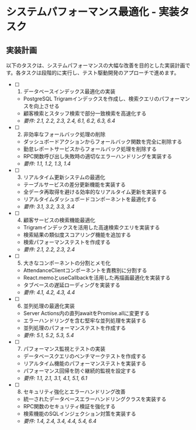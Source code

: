 # システムパフォーマンス最適化 - 実装タスク

## 実装計画

以下のタスクは、システムパフォーマンスの大幅な改善を目的とした実装計画です。各タスクは段階的に実行し、テスト駆動開発のアプローチで進めます。

- [ ] 1. データベースインデックス最適化の実装
  - PostgreSQL Trigramインデックスを作成し、検索クエリのパフォーマンスを向上させる
  - 顧客検索とスタッフ検索で部分一致検索を高速化する
  - _要件: 2.1, 2.2, 2.3, 2.4, 6.1, 6.2, 6.3, 6.4_

- [ ] 2. 非効率なフォールバック処理の削除
  - ダッシュボードアクションからフォールバック関数を完全に削除する
  - 勤怠レポートサービスからフォールバック処理を削除する
  - RPC関数呼び出し失敗時の適切なエラーハンドリングを実装する
  - _要件: 1.1, 1.2, 1.3, 1.4_

- [ ] 3. リアルタイム更新システムの最適化
  - テーブルサービスの差分更新機能を実装する
  - 全データ再取得を避ける効率的なリアルタイム更新を実装する
  - リアルタイムダッシュボードコンポーネントを最適化する
  - _要件: 3.1, 3.2, 3.3, 3.4_

- [ ] 4. 顧客サービスの検索機能最適化
  - Trigramインデックスを活用した高速検索クエリを実装する
  - 検索結果の類似度スコアリング機能を追加する
  - 検索パフォーマンステストを作成する
  - _要件: 2.1, 2.2, 2.3, 2.4_

- [ ] 5. 大きなコンポーネントの分割とメモ化
  - AttendanceClientコンポーネントを責務別に分割する
  - React.memoとuseCallbackを活用した再描画最適化を実装する
  - タブベースの遅延ローディングを実装する
  - _要件: 4.1, 4.2, 4.3, 4.4_

- [ ] 6. 並列処理の最適化実装
  - Server Actions内の直列awaitをPromise.allに変更する
  - エラーハンドリングを含む堅牢な並列処理を実装する
  - 並列処理のパフォーマンステストを作成する
  - _要件: 5.1, 5.2, 5.3, 5.4_

- [ ] 7. パフォーマンス監視とテストの実装
  - データベースクエリのベンチマークテストを作成する
  - リアルタイム機能のパフォーマンステストを実装する
  - パフォーマンス回帰を防ぐ継続的監視を設定する
  - _要件: 1.1, 2.1, 3.1, 4.1, 5.1, 6.1_

- [ ] 8. セキュリティ強化とエラーハンドリング改善
  - 統一されたデータベースエラーハンドリングクラスを実装する
  - RPC関数のセキュリティ検証を強化する
  - 検索機能のSQLインジェクション対策を実装する
  - _要件: 1.4, 2.4, 3.4, 4.4, 5.4, 6.4_